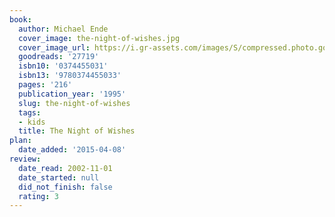 ```yaml
---
book:
  author: Michael Ende
  cover_image: the-night-of-wishes.jpg
  cover_image_url: https://i.gr-assets.com/images/S/compressed.photo.goodreads.com/books/1389498583l/27719.jpg
  goodreads: '27719'
  isbn10: '0374455031'
  isbn13: '9780374455033'
  pages: '216'
  publication_year: '1995'
  slug: the-night-of-wishes
  tags:
  - kids
  title: The Night of Wishes
plan:
  date_added: '2015-04-08'
review:
  date_read: 2002-11-01
  date_started: null
  did_not_finish: false
  rating: 3
---
```

